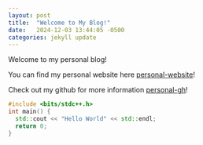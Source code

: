 ```yaml
---
layout: post
title:  "Welcome to My Blog!"
date:   2024-12-03 13:44:05 -0500
categories: jekyll update
---
```

Welcome to my personal blog!

You can find my personal website here [personal-website]!

Check out my github for more information [personal-gh]!

```cpp
#include <bits/stdc++.h>
int main() {
  std::cout << "Hello World" << std::endl;
  return 0;
}
```

[personal-gh]: https://github.com/onetrue-6657/
[personal-website]: https://o-v-o.xyz/
